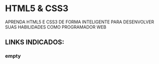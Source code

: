 # HTML5 & CSS3
APRENDA HTML5 E CSS3 DE FORMA INTELIGENTE PARA DESENVOLVER SUAS HABILIDADES COMO PROGRAMADOR WEB
## LINKS INDICADOS:
### empty
